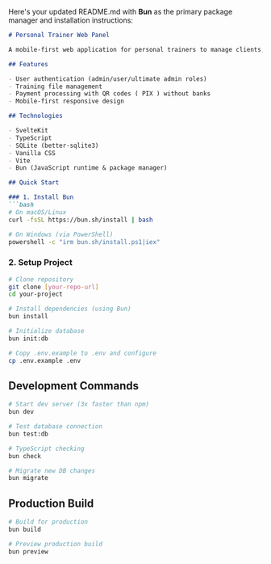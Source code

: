 Here's your updated README.md with **Bun** as the primary package manager and installation instructions:

```markdown
# Personal Trainer Web Panel

A mobile-first web application for personal trainers to manage clients, training files, and payments. Built with SvelteKit, SQLite, and vanilla CSS.

## Features

- User authentication (admin/user/ultimate admin roles)
- Training file management
- Payment processing with QR codes ( PIX ) without banks
- Mobile-first responsive design

## Technologies

- SvelteKit
- TypeScript
- SQLite (better-sqlite3)
- Vanilla CSS
- Vite
- Bun (JavaScript runtime & package manager)

## Quick Start

### 1. Install Bun
```bash
# On macOS/Linux
curl -fsSL https://bun.sh/install | bash

# On Windows (via PowerShell)
powershell -c "irm bun.sh/install.ps1|iex"
```

### 2. Setup Project
```bash
# Clone repository
git clone [your-repo-url]
cd your-project

# Install dependencies (using Bun)
bun install

# Initialize database
bun init:db

# Copy .env.example to .env and configure
cp .env.example .env
```

## Development Commands

```bash
# Start dev server (3x faster than npm)
bun dev

# Test database connection
bun test:db

# TypeScript checking
bun check

# Migrate new DB changes
bun migrate 
```

## Production Build

```bash
# Build for production
bun build

# Preview production build
bun preview
```